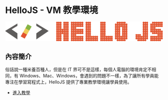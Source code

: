 # HelloJS - VM 教學環境

![](./img/hellojs.png)

## 內容簡介

俗話說一種米養百種人，但是在 IT 界可不是這樣，每個人電腦的環境肯定不相同，有 Windows、Mac、Windows，會遇到的問題不一樣，為了讓所有學員能專注在學習寫程式上，HelloJS 提供了專業教學環境讓學員使用。

 - [進入教學](./SUMMARY.md)
